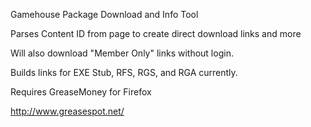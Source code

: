 Gamehouse Package Download and Info Tool

Parses Content ID from page to create direct download links and more

Will also download "Member Only" links without login.

Builds links for EXE Stub, RFS, RGS, and RGA currently.


Requires GreaseMoney for Firefox

http://www.greasespot.net/
